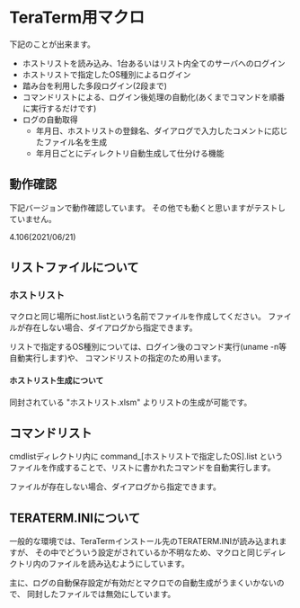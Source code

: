 # TeraTerm用マクロ
下記のことが出来ます。

* ホストリストを読み込み、1台あるいはリスト内全てのサーバへのログイン
* ホストリストで指定したOS種別によるログイン
* 踏み台を利用した多段ログイン(2段まで)
* コマンドリストによる、ログイン後処理の自動化(あくまでコマンドを順番に実行するだけです)
* ログの自動取得
  * 年月日、ホストリストの登録名、ダイアログで入力したコメントに応じたファイル名を生成
  * 年月日ごとにディレクトリ自動生成して仕分ける機能

## 動作確認
下記バージョンで動作確認しています。
その他でも動くと思いますがテストしていません。

4.106(2021/06/21)

## リストファイルについて
### ホストリスト
マクロと同じ場所にhost.listという名前でファイルを作成してください。
ファイルが存在しない場合、ダイアログから指定できます。

リストで指定するOS種別については、ログイン後のコマンド実行(uname -n等自動実行します)や、
コマンドリストの指定のため用います。

#### ホストリスト生成について
同封されている "ホストリスト.xlsm" よりリストの生成が可能です。

## コマンドリスト
cmdlistディレクトリ内に command_[ホストリストで指定したOS].list という
ファイルを作成することで、リストに書かれたコマンドを自動実行します。

ファイルが存在しない場合、ダイアログから指定できます。

## TERATERM.INIについて
一般的な環境では、TeraTermインストール先のTERATERM.INIが読み込まれますが、
その中でどういう設定がされているか不明なため、マクロと同じディレクトリ内のファイルを読み込むようにしています。

主に、ログの自動保存設定が有効だとマクロでの自動生成がうまくいかないので、
同封したファイルでは無効にしています。
